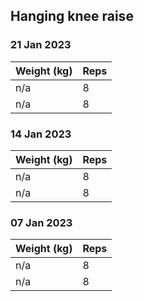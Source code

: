## Hanging knee raise

### 21 Jan 2023

| Weight (kg) | Reps |
| ----------- | ---- |
| n/a | 8 |
| n/a | 8 |

### 14 Jan 2023

| Weight (kg) | Reps |
| ----------- | ---- |
| n/a | 8 |
| n/a | 8 |

### 07 Jan 2023

| Weight (kg) | Reps |
| ----------- | ---- |
| n/a | 8 |
| n/a | 8 |